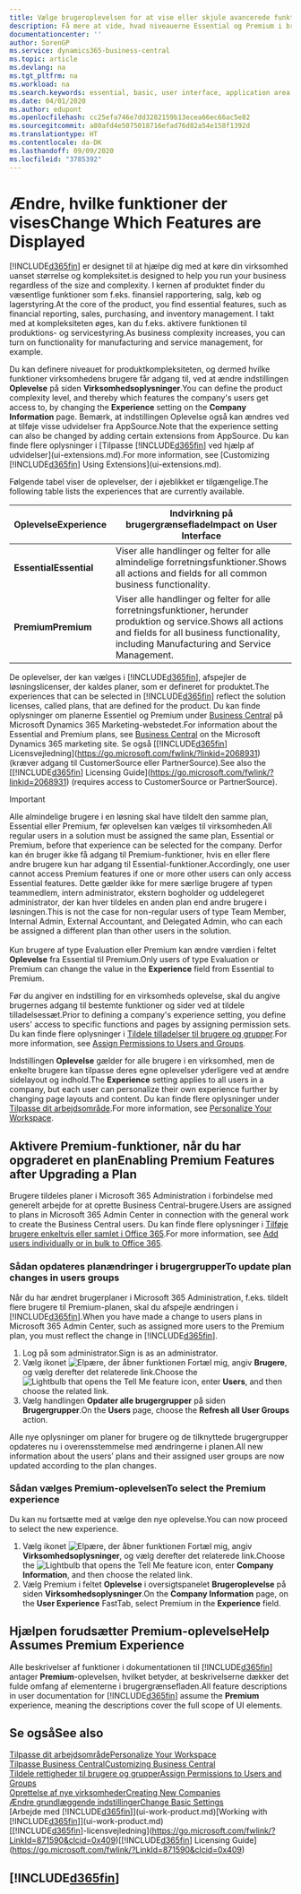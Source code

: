 ```yaml
---
title: Vælge brugeroplevelsen for at vise eller skjule avancerede funktioner | Microsoft Docs
description: Få mere at vide, hvad niveauerne Essential og Premium i brugeroplevelserne hver især betyder for brugergrænsefladen, funktionalitetsområderne og dit firma.
documentationcenter: ''
author: SorenGP
ms.service: dynamics365-business-central
ms.topic: article
ms.devlang: na
ms.tgt_pltfrm: na
ms.workload: na
ms.search.keywords: essential, basic, user interface, application area, experience
ms.date: 04/01/2020
ms.author: edupont
ms.openlocfilehash: cc25efa746e7dd3282159b13ecea66ec66ac5e82
ms.sourcegitcommit: a80afd4e5075018716efad76d82a54e158f1392d
ms.translationtype: HT
ms.contentlocale: da-DK
ms.lasthandoff: 09/09/2020
ms.locfileid: "3785392"
---
```

# <a name="change-which-features-are-displayed"></a><span data-ttu-id="081ee-103">Ændre, hvilke funktioner der vises</span><span class="sxs-lookup"><span data-stu-id="081ee-103">Change Which Features are Displayed</span></span>
[!INCLUDE[d365fin](includes/d365fin_md.md)] <span data-ttu-id="081ee-104">er designet til at hjælpe dig med at køre din virksomhed uanset størrelse og kompleksitet.</span><span class="sxs-lookup"><span data-stu-id="081ee-104">is designed to help you run your business regardless of the size and complexity.</span></span> <span data-ttu-id="081ee-105">I kernen af produktet finder du væsentlige funktioner som f.eks. finansiel rapportering, salg, køb og lagerstyring.</span><span class="sxs-lookup"><span data-stu-id="081ee-105">At the core of the product, you find essential features, such as financial reporting, sales, purchasing, and inventory management.</span></span> <span data-ttu-id="081ee-106">I takt med at kompleksiteten øges, kan du f.eks. aktivere funktionen til produktions- og servicestyring.</span><span class="sxs-lookup"><span data-stu-id="081ee-106">As business complexity increases, you can turn on functionality for manufacturing and service management, for example.</span></span>

<span data-ttu-id="081ee-107">Du kan definere niveauet for produktkompleksiteten, og dermed hvilke funktioner virksomhedens brugere får adgang til, ved at ændre indstillingen **Oplevelse** på siden **Virksomhedsoplysninger**.</span><span class="sxs-lookup"><span data-stu-id="081ee-107">You can define the product complexity level, and thereby which features the company's users get access to, by changing the **Experience** setting on the **Company Information** page.</span></span> <span data-ttu-id="081ee-108">Bemærk, at indstillingen Oplevelse også kan ændres ved at tilføje visse udvidelser fra AppSource.</span><span class="sxs-lookup"><span data-stu-id="081ee-108">Note that the experience setting can also be changed by adding certain extensions from AppSource.</span></span> <span data-ttu-id="081ee-109">Du kan finde flere oplysninger i [Tilpasse [!INCLUDE[d365fin](includes/d365fin_md.md)] ved hjælp af udvidelser](ui-extensions.md).</span><span class="sxs-lookup"><span data-stu-id="081ee-109">For more information, see [Customizing [!INCLUDE[d365fin](includes/d365fin_md.md)] Using Extensions](ui-extensions.md).</span></span>

<span data-ttu-id="081ee-110">Følgende tabel viser de oplevelser, der i øjeblikket er tilgængelige.</span><span class="sxs-lookup"><span data-stu-id="081ee-110">The following table lists the experiences that are currently available.</span></span>

| <span data-ttu-id="081ee-111">Oplevelse</span><span class="sxs-lookup"><span data-stu-id="081ee-111">Experience</span></span> | <span data-ttu-id="081ee-112">Indvirkning på brugergrænseflade</span><span class="sxs-lookup"><span data-stu-id="081ee-112">Impact on User Interface</span></span> |
| --- | --- |
| <span data-ttu-id="081ee-113">**Essential**</span><span class="sxs-lookup"><span data-stu-id="081ee-113">**Essential**</span></span> |<span data-ttu-id="081ee-114">Viser alle handlinger og felter for alle almindelige forretningsfunktioner.</span><span class="sxs-lookup"><span data-stu-id="081ee-114">Shows all actions and fields for all common business functionality.</span></span>|
| <span data-ttu-id="081ee-115">**Premium**</span><span class="sxs-lookup"><span data-stu-id="081ee-115">**Premium**</span></span> |<span data-ttu-id="081ee-116">Viser alle handlinger og felter for alle forretningsfunktioner, herunder produktion og service.</span><span class="sxs-lookup"><span data-stu-id="081ee-116">Shows all actions and fields for all business functionality, including Manufacturing and Service Management.</span></span>|

<span data-ttu-id="081ee-117">De oplevelser, der kan vælges i [!INCLUDE[d365fin](includes/d365fin_md.md)], afspejler de løsningslicenser, der kaldes planer, som er defineret for produktet.</span><span class="sxs-lookup"><span data-stu-id="081ee-117">The experiences that can be selected in [!INCLUDE[d365fin](includes/d365fin_md.md)] reflect the solution licenses, called plans, that are defined for the product.</span></span> <span data-ttu-id="081ee-118">Du kan finde oplysninger om planerne Essentiel og Premium under [Business Central](https://go.microsoft.com/fwlink/?linkid=870242) på Microsoft Dynamics 365 Marketing-webstedet.</span><span class="sxs-lookup"><span data-stu-id="081ee-118">For information about the Essential and Premium plans, see [Business Central](https://go.microsoft.com/fwlink/?linkid=870242) on the Microsoft Dynamics 365 marketing site.</span></span> <span data-ttu-id="081ee-119">Se også [[!INCLUDE[d365fin](includes/d365fin_md.md)] Licensvejledning](https://go.microsoft.com/fwlink/?linkid=2068931) (kræver adgang til CustomerSource eller PartnerSource).</span><span class="sxs-lookup"><span data-stu-id="081ee-119">See also the [[!INCLUDE[d365fin](includes/d365fin_md.md)] Licensing Guide](https://go.microsoft.com/fwlink/?linkid=2068931) (requires access to CustomerSource or PartnerSource).</span></span>

> [!IMPORTANT]  
> <span data-ttu-id="081ee-120">Alle almindelige brugere i en løsning skal have tildelt den samme plan, Essential eller Premium, før oplevelsen kan vælges til virksomheden.</span><span class="sxs-lookup"><span data-stu-id="081ee-120">All regular users in a solution must be assigned the same plan, Essential or Premium, before that experience can be selected for the company.</span></span> <span data-ttu-id="081ee-121">Derfor kan én bruger ikke få adgang til Premium-funktioner, hvis en eller flere andre brugere kun har adgang til Essential-funktioner.</span><span class="sxs-lookup"><span data-stu-id="081ee-121">Accordingly, one user cannot access Premium features if one or more other users can only access Essential features.</span></span> <span data-ttu-id="081ee-122">Dette gælder ikke for mere særlige brugere af typen teammedlem, intern administrator, ekstern bogholder og uddelegeret administrator, der kan hver tildeles en anden plan end andre brugere i løsningen.</span><span class="sxs-lookup"><span data-stu-id="081ee-122">This is not the case for non-regular users of type Team Member, Internal Admin, External Accountant, and Delegated Admin, who can each be assigned a different plan than other users in the solution.</span></span><br /><br /> <span data-ttu-id="081ee-123">Kun brugere af type Evaluation eller Premium kan ændre værdien i feltet **Oplevelse** fra Essential til Premium.</span><span class="sxs-lookup"><span data-stu-id="081ee-123">Only users of type Evaluation or Premium can change the value in the **Experience** field from Essential to Premium.</span></span>

<span data-ttu-id="081ee-124">Før du angiver en indstilling for en virksomheds oplevelse, skal du angive brugernes adgang til bestemte funktioner og sider ved at tildele tilladelsessæt.</span><span class="sxs-lookup"><span data-stu-id="081ee-124">Prior to defining a company's experience setting, you define users' access to specific functions and pages by assigning permission sets.</span></span> <span data-ttu-id="081ee-125">Du kan finde flere oplysninger i [Tildele tilladelser til brugere og grupper](ui-define-granular-permissions.md).</span><span class="sxs-lookup"><span data-stu-id="081ee-125">For more information, see [Assign Permissions to Users and Groups](ui-define-granular-permissions.md).</span></span>

<span data-ttu-id="081ee-126">Indstillingen **Oplevelse** gælder for alle brugere i en virksomhed, men de enkelte brugere kan tilpasse deres egne oplevelser yderligere ved at ændre sidelayout og indhold.</span><span class="sxs-lookup"><span data-stu-id="081ee-126">The **Experience** setting applies to all users in a company, but each user can personalize their own experience further by changing page layouts and content.</span></span> <span data-ttu-id="081ee-127">Du kan finde flere oplysninger under [Tilpasse dit arbejdsområde](ui-personalization-user.md).</span><span class="sxs-lookup"><span data-stu-id="081ee-127">For more information, see [Personalize Your Workspace](ui-personalization-user.md).</span></span>

## <a name="enabling-premium-features-after-upgrading-a-plan"></a><span data-ttu-id="081ee-128">Aktivere Premium-funktioner, når du har opgraderet en plan</span><span class="sxs-lookup"><span data-stu-id="081ee-128">Enabling Premium Features after Upgrading a Plan</span></span>
<span data-ttu-id="081ee-129">Brugere tildeles planer i Microsoft 365 Administration i forbindelse med generelt arbejde for at oprette Business Central-brugere.</span><span class="sxs-lookup"><span data-stu-id="081ee-129">Users are assigned to plans in Microsoft 365 Admin Center in connection with the general work to create the Business Central users.</span></span> <span data-ttu-id="081ee-130">Du kan finde flere oplysninger i [Tilføje brugere enkeltvis eller samlet i Office 365](https://support.office.com/article/Add-users-to-Office-365-for-business-435ccec3-09dd-4587-9ebd-2f3cad6bc2bc).</span><span class="sxs-lookup"><span data-stu-id="081ee-130">For more information, see [Add users individually or in bulk to Office 365](https://support.office.com/article/Add-users-to-Office-365-for-business-435ccec3-09dd-4587-9ebd-2f3cad6bc2bc).</span></span>

### <a name="to-update-plan-changes-in-users-groups"></a><span data-ttu-id="081ee-131">Sådan opdateres planændringer i brugergrupper</span><span class="sxs-lookup"><span data-stu-id="081ee-131">To update plan changes in users groups</span></span>
<span data-ttu-id="081ee-132">Når du har ændret brugerplaner i Microsoft 365 Administration, f.eks. tildelt flere brugere til Premium-planen, skal du afspejle ændringen i [!INCLUDE[d365fin](includes/d365fin_md.md)].</span><span class="sxs-lookup"><span data-stu-id="081ee-132">When you have made a change to users plans in Microsoft 365 Admin Center, such as assigned more users to the Premium plan, you must reflect the change in [!INCLUDE[d365fin](includes/d365fin_md.md)].</span></span>

1. <span data-ttu-id="081ee-133">Log på som administrator.</span><span class="sxs-lookup"><span data-stu-id="081ee-133">Sign is as an administrator.</span></span>
2. <span data-ttu-id="081ee-134">Vælg ikonet ![Elpære, der åbner funktionen Fortæl mig](media/ui-search/search_small.png "Fortæl mig, hvad du vil foretage dig"), angiv **Brugere**, og vælg derefter det relaterede link.</span><span class="sxs-lookup"><span data-stu-id="081ee-134">Choose the ![Lightbulb that opens the Tell Me feature](media/ui-search/search_small.png "Tell me what you want to do") icon, enter **Users**, and then choose the related link.</span></span>
3. <span data-ttu-id="081ee-135">Vælg handlingen **Opdater alle brugergrupper** på siden **Brugergrupper**.</span><span class="sxs-lookup"><span data-stu-id="081ee-135">On the **Users** page, choose the **Refresh all User Groups** action.</span></span>

<span data-ttu-id="081ee-136">Alle nye oplysninger om planer for brugere og de tilknyttede brugergrupper opdateres nu i overensstemmelse med ændringerne i planen.</span><span class="sxs-lookup"><span data-stu-id="081ee-136">All new information about the users’ plans and their assigned user groups are now updated according to the plan changes.</span></span>

### <a name="to-select-the-premium-experience"></a><span data-ttu-id="081ee-137">Sådan vælges Premium-oplevelsen</span><span class="sxs-lookup"><span data-stu-id="081ee-137">To select the Premium experience</span></span>
<span data-ttu-id="081ee-138">Du kan nu fortsætte med at vælge den nye oplevelse.</span><span class="sxs-lookup"><span data-stu-id="081ee-138">You can now proceed to select the new experience.</span></span>
1. <span data-ttu-id="081ee-139">Vælg ikonet ![Elpære, der åbner funktionen Fortæl mig](media/ui-search/search_small.png "Fortæl mig, hvad du vil foretage dig"), angiv **Virksomhedsoplysninger**, og vælg derefter det relaterede link.</span><span class="sxs-lookup"><span data-stu-id="081ee-139">Choose the ![Lightbulb that opens the Tell Me feature](media/ui-search/search_small.png "Tell me what you want to do") icon, enter **Company Information**, and then choose the related link.</span></span>
2. <span data-ttu-id="081ee-140">Vælg Premium i feltet **Oplevelse** i oversigtspanelet **Brugeroplevelse** på siden **Virksomhedsoplysninger**.</span><span class="sxs-lookup"><span data-stu-id="081ee-140">On the **Company Information** page, on the **User Experience** FastTab, select Premium  in the **Experience** field.</span></span>

## <a name="help-assumes-premium-experience"></a><span data-ttu-id="081ee-141">Hjælpen forudsætter Premium-oplevelse</span><span class="sxs-lookup"><span data-stu-id="081ee-141">Help Assumes Premium Experience</span></span>
<span data-ttu-id="081ee-142">Alle beskrivelser af funktioner i dokumentationen til [!INCLUDE[d365fin](includes/d365fin_md.md)] antager **Premium**-oplevelsen, hvilket betyder, at beskrivelserne dækker det fulde omfang af elementerne i brugergrænsefladen.</span><span class="sxs-lookup"><span data-stu-id="081ee-142">All feature descriptions in user documentation for [!INCLUDE[d365fin](includes/d365fin_md.md)] assume the **Premium** experience, meaning the descriptions cover the full scope of UI elements.</span></span>

## <a name="see-also"></a><span data-ttu-id="081ee-143">Se også</span><span class="sxs-lookup"><span data-stu-id="081ee-143">See also</span></span>
[<span data-ttu-id="081ee-144">Tilpasse dit arbejdsområde</span><span class="sxs-lookup"><span data-stu-id="081ee-144">Personalize Your Workspace</span></span>](ui-personalization-user.md)  
[<span data-ttu-id="081ee-145">Tilpasse Business Central</span><span class="sxs-lookup"><span data-stu-id="081ee-145">Customizing Business Central</span></span>](ui-customizing-overview.md)  
[<span data-ttu-id="081ee-146">Tildele rettigheder til brugere og grupper</span><span class="sxs-lookup"><span data-stu-id="081ee-146">Assign Permissions to Users and Groups</span></span>](ui-define-granular-permissions.md)  
[<span data-ttu-id="081ee-147">Oprettelse af nye virksomheder</span><span class="sxs-lookup"><span data-stu-id="081ee-147">Creating New Companies</span></span>](about-new-company.md)  
[<span data-ttu-id="081ee-148">Ændre grundlæggende indstillinger</span><span class="sxs-lookup"><span data-stu-id="081ee-148">Change Basic Settings</span></span>](ui-change-basic-settings.md)  
<span data-ttu-id="081ee-149">[Arbejde med [!INCLUDE[d365fin](includes/d365fin_md.md)]](ui-work-product.md)</span><span class="sxs-lookup"><span data-stu-id="081ee-149">[Working with [!INCLUDE[d365fin](includes/d365fin_md.md)]](ui-work-product.md)</span></span>  
<span data-ttu-id="081ee-150">[[!INCLUDE[d365fin](includes/d365fin_md.md)]-licensvejledning](https://go.microsoft.com/fwlink/?LinkId=871590&clcid=0x409)</span><span class="sxs-lookup"><span data-stu-id="081ee-150">[[!INCLUDE[d365fin](includes/d365fin_md.md)] Licensing Guide](https://go.microsoft.com/fwlink/?LinkId=871590&clcid=0x409)</span></span>

## [!INCLUDE[d365fin](includes/free_trial_md.md)]  
